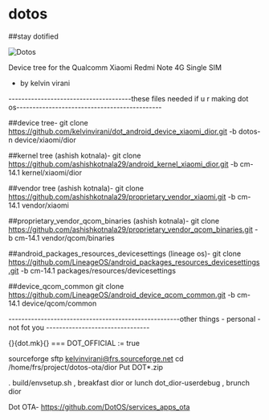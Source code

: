 # dotos
##stay dotified

![Dotos](https://dotos.github.io/images/dotos482x157.png?crc=533636129)

Device tree for the Qualcomm Xiaomi Redmi Note 4G Single SIM
- by kelvin virani 




--------------------------------------these files needed if u r making dot os---------------------------------------------

 
 
##device tree-
git clone https://github.com/kelvinvirani/dot_android_device_xiaomi_dior.git -b dotos-n device/xiaomi/dior


##kernel tree (ashish kotnala)-
git clone https://github.com/ashishkotnala29/android_kernel_xiaomi_dior.git -b cm-14.1 kernel/xiaomi/dior


##vendor tree (ashish kotnala)-
git clone https://github.com/ashishkotnala29/proprietary_vendor_xiaomi.git -b cm-14.1 vendor/xiaomi

##proprietary_vendor_qcom_binaries (ashish kotnala)-
git clone https://github.com/ashishkotnala29/proprietary_vendor_qcom_binaries.git -b cm-14.1 vendor/qcom/binaries


##android_packages_resources_devicesettings  (lineage os)-
git clone https://github.com/LineageOS/android_packages_resources_devicesettings.git -b cm-14.1 packages/resources/devicesettings


##device_qcom_common
git clone https://github.com/LineageOS/android_device_qcom_common.git -b cm-14.1 device/qcom/common

-----------------------------------------------------other things - personal - not fot you --------------------------------

{}{dot.mk}{} ===  DOT_OFFICIAL := true   


sourceforge
sftp kelvinvirani@frs.sourceforge.net
cd /home/frs/project/dotos-ota/dior
Put DOT*.zip

. build/envsetup.sh  ,  breakfast dior or lunch dot_dior-userdebug  ,  brunch dior
 
Dot OTA-
https://github.com/DotOS/services_apps_ota


